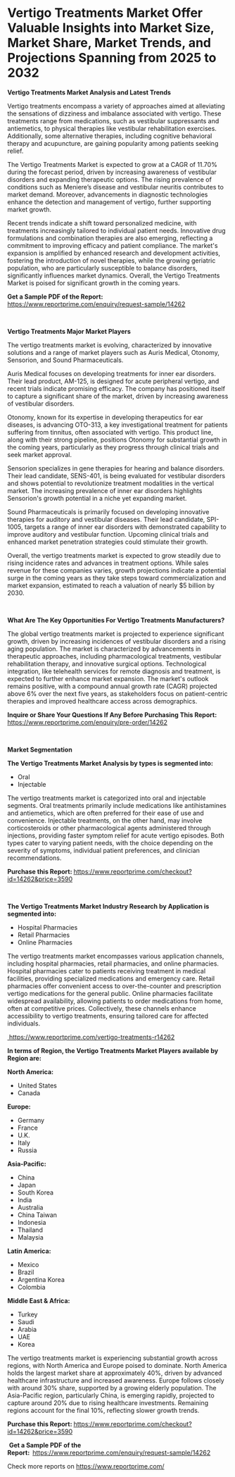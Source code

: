 <p><h1>Vertigo Treatments Market Offer Valuable Insights into Market Size, Market Share, Market Trends, and Projections Spanning from 2025 to 2032</h1></p><p><strong>Vertigo Treatments Market Analysis and Latest Trends</strong></p>
<p><p>Vertigo treatments encompass a variety of approaches aimed at alleviating the sensations of dizziness and imbalance associated with vertigo. These treatments range from medications, such as vestibular suppressants and antiemetics, to physical therapies like vestibular rehabilitation exercises. Additionally, some alternative therapies, including cognitive behavioral therapy and acupuncture, are gaining popularity among patients seeking relief.</p><p>The Vertigo Treatments Market is expected to grow at a CAGR of 11.70% during the forecast period, driven by increasing awareness of vestibular disorders and expanding therapeutic options. The rising prevalence of conditions such as Meniere’s disease and vestibular neuritis contributes to market demand. Moreover, advancements in diagnostic technologies enhance the detection and management of vertigo, further supporting market growth.</p><p>Recent trends indicate a shift toward personalized medicine, with treatments increasingly tailored to individual patient needs. Innovative drug formulations and combination therapies are also emerging, reflecting a commitment to improving efficacy and patient compliance. The market's expansion is amplified by enhanced research and development activities, fostering the introduction of novel therapies, while the growing geriatric population, who are particularly susceptible to balance disorders, significantly influences market dynamics. Overall, the Vertigo Treatments Market is poised for significant growth in the coming years.</p></p>
<p><strong>Get a Sample PDF of the Report:&nbsp;</strong> <a href="https://www.reportprime.com/enquiry/request-sample/14262?utm_campaign=3448&utm_medium=2&utm_source=Github&utm_content=ia&utm_term=20032025&utm_id=vertigo-treatments">https://www.reportprime.com/enquiry/request-sample/14262</a></p>
<p>&nbsp;</p>
<p><strong>Vertigo Treatments Major Market Players</strong></p>
<p><p>The vertigo treatments market is evolving, characterized by innovative solutions and a range of market players such as Auris Medical, Otonomy, Sensorion, and Sound Pharmaceuticals.</p><p>Auris Medical focuses on developing treatments for inner ear disorders. Their lead product, AM-125, is designed for acute peripheral vertigo, and recent trials indicate promising efficacy. The company has positioned itself to capture a significant share of the market, driven by increasing awareness of vestibular disorders.</p><p>Otonomy, known for its expertise in developing therapeutics for ear diseases, is advancing OTO-313, a key investigational treatment for patients suffering from tinnitus, often associated with vertigo. This product line, along with their strong pipeline, positions Otonomy for substantial growth in the coming years, particularly as they progress through clinical trials and seek market approval.</p><p>Sensorion specializes in gene therapies for hearing and balance disorders. Their lead candidate, SENS-401, is being evaluated for vestibular disorders and shows potential to revolutionize treatment modalities in the vertical market. The increasing prevalence of inner ear disorders highlights Sensorion's growth potential in a niche yet expanding market.</p><p>Sound Pharmaceuticals is primarily focused on developing innovative therapies for auditory and vestibular diseases. Their lead candidate, SPI-1005, targets a range of inner ear disorders with demonstrated capability to improve auditory and vestibular function. Upcoming clinical trials and enhanced market penetration strategies could stimulate their growth.</p><p>Overall, the vertigo treatments market is expected to grow steadily due to rising incidence rates and advances in treatment options. While sales revenue for these companies varies, growth projections indicate a potential surge in the coming years as they take steps toward commercialization and market expansion, estimated to reach a valuation of nearly $5 billion by 2030.</p></p>
<p>&nbsp;</p>
<p><strong>What Are The Key Opportunities For Vertigo Treatments Manufacturers?</strong></p>
<p><p>The global vertigo treatments market is projected to experience significant growth, driven by increasing incidences of vestibular disorders and a rising aging population. The market is characterized by advancements in therapeutic approaches, including pharmacological treatments, vestibular rehabilitation therapy, and innovative surgical options. Technological integration, like telehealth services for remote diagnosis and treatment, is expected to further enhance market expansion. The market's outlook remains positive, with a compound annual growth rate (CAGR) projected above 6% over the next five years, as stakeholders focus on patient-centric therapies and improved healthcare access across demographics.</p></p>
<p><strong>Inquire or Share Your Questions If Any Before Purchasing This Report:</strong> <a href="https://www.reportprime.com/enquiry/pre-order/14262?utm_campaign=3448&utm_medium=2&utm_source=Github&utm_content=ia&utm_term=20032025&utm_id=vertigo-treatments">https://www.reportprime.com/enquiry/pre-order/14262</a></p>
<p>&nbsp;</p>
<p><strong>Market Segmentation</strong></p>
<p><strong>The Vertigo Treatments Market Analysis by types is segmented into:</strong></p>
<p><ul><li>Oral</li><li>Injectable</li></ul></p>
<p><p>The vertigo treatments market is categorized into oral and injectable segments. Oral treatments primarily include medications like antihistamines and antiemetics, which are often preferred for their ease of use and convenience. Injectable treatments, on the other hand, may involve corticosteroids or other pharmacological agents administered through injections, providing faster symptom relief for acute vertigo episodes. Both types cater to varying patient needs, with the choice depending on the severity of symptoms, individual patient preferences, and clinician recommendations.</p></p>
<p><strong>Purchase this Report:&nbsp;</strong><a href="https://www.reportprime.com/checkout?id=14262&price=3590&utm_campaign=3448&utm_medium=2&utm_source=Github&utm_content=ia&utm_term=20032025&utm_id=vertigo-treatments">https://www.reportprime.com/checkout?id=14262&price=3590</a></p>
<p>&nbsp;</p>
<p><strong>The Vertigo Treatments Market Industry Research by Application is segmented into:</strong></p>
<p><ul><li>Hospital Pharmacies</li><li>Retail Pharmacies</li><li>Online Pharmacies</li></ul></p>
<p><p>The vertigo treatments market encompasses various application channels, including hospital pharmacies, retail pharmacies, and online pharmacies. Hospital pharmacies cater to patients receiving treatment in medical facilities, providing specialized medications and emergency care. Retail pharmacies offer convenient access to over-the-counter and prescription vertigo medications for the general public. Online pharmacies facilitate widespread availability, allowing patients to order medications from home, often at competitive prices. Collectively, these channels enhance accessibility to vertigo treatments, ensuring tailored care for affected individuals.</p></p>
<p><a href="https://www.reportprime.com/vertigo-treatments-r14262?utm_campaign=3448&utm_medium=2&utm_source=Github&utm_content=ia&utm_term=20032025&utm_id=vertigo-treatments">&nbsp;https://www.reportprime.com/vertigo-treatments-r14262</a></p>
<p><strong>In terms of Region, the Vertigo Treatments Market Players available by Region are:</strong></p>
<p>
    <p> <strong> North America: </strong>
        <ul>
            <li>United States</li>
            <li>Canada</li>
        </ul>
        </p> 
    <p> <strong> Europe: </strong>
        <ul>
            <li>Germany</li>
            <li>France</li>
            <li>U.K.</li>
            <li>Italy</li>
            <li>Russia</li>
        </ul>
        </p> 
    <p> <strong> Asia-Pacific: </strong>
        <ul>
            <li>China</li>
            <li>Japan</li>
            <li>South Korea</li>
            <li>India</li>
            <li>Australia</li>
            <li>China Taiwan</li>
            <li>Indonesia</li>
            <li>Thailand</li>
            <li>Malaysia</li>
        </ul>
        </p> 
    <p> <strong> Latin America: </strong>
        <ul>
            <li>Mexico</li>
            <li>Brazil</li>
            <li>Argentina Korea</li>
            <li>Colombia</li>
        </ul>
        </p> 
    <p> <strong> Middle East & Africa: </strong>
        <ul>
            <li>Turkey</li>
            <li>Saudi</li>
            <li>Arabia</li>
            <li>UAE</li>
            <li>Korea</li>
        </ul>
    </p>
    </p>
<p><p>The vertigo treatments market is experiencing substantial growth across regions, with North America and Europe poised to dominate. North America holds the largest market share at approximately 40%, driven by advanced healthcare infrastructure and increased awareness. Europe follows closely with around 30% share, supported by a growing elderly population. The Asia-Pacific region, particularly China, is emerging rapidly, projected to capture around 20% due to rising healthcare investments. Remaining regions account for the final 10%, reflecting slower growth trends.</p></p>
<p><strong>Purchase this Report: </strong><a href="https://www.reportprime.com/checkout?id=14262&price=3590&utm_campaign=3448&utm_medium=2&utm_source=Github&utm_content=ia&utm_term=20032025&utm_id=vertigo-treatments">https://www.reportprime.com/checkout?id=14262&price=3590</a></p>
<p>&nbsp;<strong>Get a Sample PDF of the Report:&nbsp;&nbsp;</strong><a href="https://www.reportprime.com/enquiry/request-sample/14262?utm_campaign=3448&utm_medium=2&utm_source=Github&utm_content=ia&utm_term=20032025&utm_id=vertigo-treatments">https://www.reportprime.com/enquiry/request-sample/14262</a></p>
<p><strong></strong></p>
<p>Check more reports on <a href="https://www.reportprime.com/?utm_campaign=3448&utm_medium=2&utm_source=Github&utm_content=ia&utm_term=20032025&utm_id=vertigo-treatments">https://www.reportprime.com/</a></p>